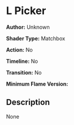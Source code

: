 # L Picker

**Author:** Unknown

**Shader Type:** Matchbox

**Action:** No

**Timeline:** No

**Transition:** No

**Minimum Flame Version:** 


## Description
None

